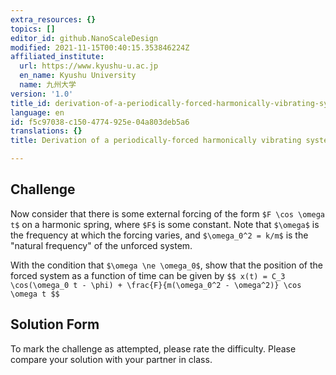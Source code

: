 ```yaml
---
extra_resources: {}
topics: []
editor_id: github.NanoScaleDesign
modified: 2021-11-15T00:40:15.353846224Z
affiliated_institute:
  url: https://www.kyushu-u.ac.jp
  en_name: Kyushu University
  name: 九州大学
version: '1.0'
title_id: derivation-of-a-periodically-forced-harmonically-vibrating-system
language: en
id: f5c97038-c150-4774-925e-04a803deb5a6
translations: {}
title: Derivation of a periodically-forced harmonically vibrating system

---
```


## Challenge
Now consider that there is some external forcing of the form `$F \cos \omega t$` on a harmonic spring, where `$F$` is some constant. Note that `$\omega$` is the frequency at which the forcing varies, and `$\omega_0^2 = k/m$` is the "natural frequency" of the unforced system.

With the condition that `$\omega \ne \omega_0$`, show that the position of the forced system as a function of time can be given by
`$$
    x(t) = C_3 \cos(\omega_0 t - \phi) + \frac{F}{m(\omega_0^2 - \omega^2)} \cos \omega t
$$`

## Solution Form
To mark the challenge as attempted, please rate the difficulty.
Please compare your solution with your partner in class.
